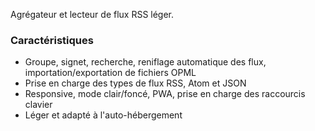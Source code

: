 Agrégateur et lecteur de flux RSS léger.

### Caractéristiques

- Groupe, signet, recherche, reniflage automatique des flux, importation/exportation de fichiers OPML
- Prise en charge des types de flux RSS, Atom et JSON
- Responsive, mode clair/foncé, PWA, prise en charge des raccourcis clavier
- Léger et adapté à l'auto-hébergement